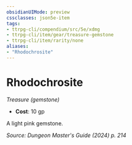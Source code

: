 ```yaml
---
obsidianUIMode: preview
cssclasses: json5e-item
tags:
- ttrpg-cli/compendium/src/5e/xdmg
- ttrpg-cli/item/gear/treasure-gemstone
- ttrpg-cli/item/rarity/none
aliases: 
- "Rhodochrosite"
---
```

# Rhodochrosite
*Treasure (gemstone)*  

- **Cost**: 10 gp

A light pink gemstone.

*Source: Dungeon Master's Guide (2024) p. 214*